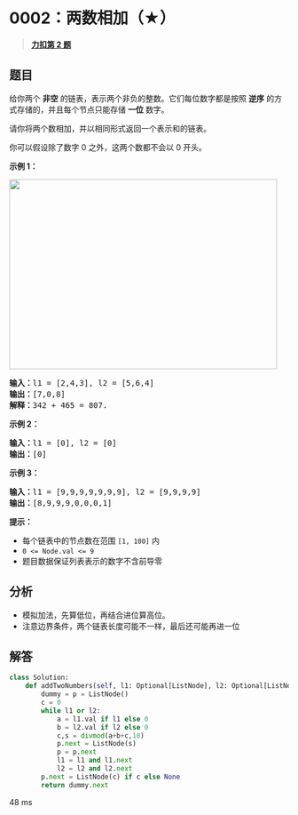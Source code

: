 # 0002：两数相加（★）


> <u>**[力扣第 2 题](https://leetcode.cn/problems/add-two-numbers/)**</u>

## 题目

<p>给你两个 <strong>非空</strong> 的链表，表示两个非负的整数。它们每位数字都是按照 <strong>逆序</strong> 的方式存储的，并且每个节点只能存储 <strong>一位</strong> 数字。</p>

<p>请你将两个数相加，并以相同形式返回一个表示和的链表。</p>

<p>你可以假设除了数字 0 之外，这两个数都不会以 0 开头。</p>



<p><strong>示例 1：</strong></p>
<img alt="" src="https://assets.leetcode-cn.com/aliyun-lc-upload/uploads/2021/01/02/addtwonumber1.jpg" style="width: 483px; height: 342px;" />
<pre>
<strong>输入：</strong>l1 = [2,4,3], l2 = [5,6,4]
<strong>输出：</strong>[7,0,8]
<strong>解释：</strong>342 + 465 = 807.
</pre>

<p><strong>示例 2：</strong></p>

<pre>
<strong>输入：</strong>l1 = [0], l2 = [0]
<strong>输出：</strong>[0]
</pre>

<p><strong>示例 3：</strong></p>

<pre>
<strong>输入：</strong>l1 = [9,9,9,9,9,9,9], l2 = [9,9,9,9]
<strong>输出：</strong>[8,9,9,9,0,0,0,1]
</pre>



<p><strong>提示：</strong></p>

<ul>
<li>每个链表中的节点数在范围 <code>[1, 100]</code> 内</li>
<li><code>0 <= Node.val <= 9</code></li>
<li>题目数据保证列表表示的数字不含前导零</li>
</ul>


## 分析

- 模拟加法，先算低位，再结合进位算高位。
- 注意边界条件，两个链表长度可能不一样，最后还可能再进一位

## 解答

```python
class Solution:
    def addTwoNumbers(self, l1: Optional[ListNode], l2: Optional[ListNode]) -> Optional[ListNode]:
        dummy = p = ListNode()
        c = 0
        while l1 or l2:
            a = l1.val if l1 else 0
            b = l2.val if l2 else 0
            c,s = divmod(a+b+c,10)
            p.next = ListNode(s)
            p = p.next
            l1 = l1 and l1.next
            l2 = l2 and l2.next
        p.next = ListNode(c) if c else None
        return dummy.next
```
48 ms




